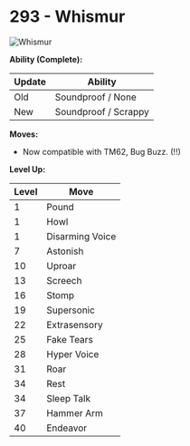 # 293 - Whismur
![][293]

**Ability (Complete):**

Update | Ability
---    | ---
Old    | Soundproof / None
New    | Soundproof / Scrappy

**Moves:**

 - Now compatible with TM62, Bug Buzz. (!!)

**Level Up:**

Level | Move
---   | ---
  1   | Pound
  1   | Howl
  1   | Disarming Voice
  7   | Astonish
 10   | Uproar
 13   | Screech
 16   | Stomp
 19   | Supersonic
 22   | Extrasensory
 25   | Fake Tears
 28   | Hyper Voice
 31   | Roar
 34   | Rest
 34   | Sleep Talk
 37   | Hammer Arm
 40   | Endeavor



[293]: https://raw.githubusercontent.com/PokeAPI/sprites/master/sprites/pokemon/293.png "Whismur"
